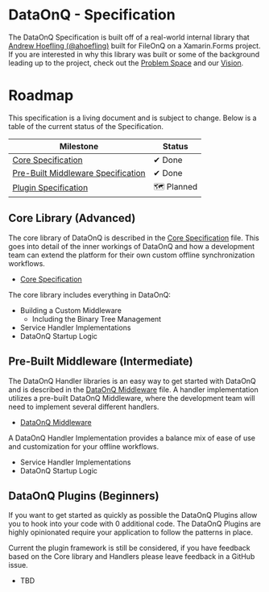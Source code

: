 # DataOnQ - Specification
The DataOnQ Specification is built off of a real-world internal library that [Andrew Hoefling (@ahoefling)](https://github.com/ahoefling) built for FileOnQ on a Xamarin.Forms project. If you are interested in why this library was built or some of the background leading up to the project, check out the [Problem Space](PROBLEM_SPACE.md) and our [Vision](VISION.md).

# Roadmap
This specification is a living document and is subject to change. Below is a table of the current status of the Specification.

| Milestone                                                          | Status             |
|--------------------------------------------------------------------|--------------------|
| [Core Specification](SPECIFICATION_CORE.md)                        | ✔ Done             |
| [Pre-Built Middleware Specification](SPECIFICATION_MIDDLEWARE.md)  | ✔ Done     |
| [Plugin Specification](SPECIFICATION_PLUGIN.md)                                           | 🗺 Planned         |

## Core Library (Advanced)
The core library of DataOnQ is described in the [Core Specification]() file. This goes into detail of the inner workings of DataOnQ and how a development team can extend the platform for their own custom offline synchronization workflows.

* [Core Specification](SPECIFICATION_CORE.md)

The core library includes everything in DataOnQ:
* Building a Custom Middleware
  * Including the Binary Tree Management
* Service Handler Implementations
* DataOnQ Startup Logic

## Pre-Built Middleware (Intermediate)
The DataOnQ Handler libraries is an easy way to get started with DataOnQ and is described in the [DataOnQ Middleware](SPECIFICATION_MIDDLEWARE.md) file. A handler implementation utilizes a pre-built DataOnQ Middleware, where the development team will need to implement several different handlers.

* [DataOnQ Middleware](SPECIFICATION_MIDDLEWARE.md)

A DataOnQ Handler Implementation provides a balance mix of ease of use and customization for your offline workflows. 
* Service Handler Implementations
* DataOnQ Startup Logic

## DataOnQ Plugins (Beginners)
If you want to get started as quickly as possible the DataOnQ Plugins allow you to hook into your code with 0 additional code. The DataOnQ Plugins are highly opinionated require your application to follow the patterns in place.

Current the plugin framework is still be considered, if you have feedback based on the Core library and Handlers please leave feedback in a GitHub issue.

* TBD
